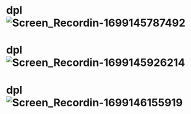 # dpl![Screen_Recordin-1699145787492](https://github.com/glaydson-alves/dpl/assets/126728150/b2bd3e46-01c4-4030-84f3-f1db0f95cd66)
# dpl![Screen_Recordin-1699145926214](https://github.com/glaydson-alves/dpl/assets/126728150/b2bd3e46-01c4-4030-84f3-f1db0f95cd66)
# dpl![Screen_Recordin-1699146155919](https://github.com/glaydson-alves/dpl/assets/126728150/b2bd3e46-01c4-4030-84f3-f1db0f95cd66)


